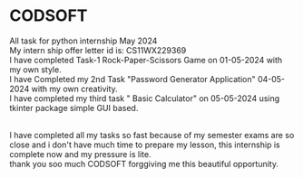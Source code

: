  # CODSOFT
All task for python internship May 2024 <br>
My intern ship offer letter id is: CS11WX229369 <br>
I have completed Task-1 Rock-Paper-Scissors Game on 01-05-2024 with my own style. <br>
I have Completed my 2nd Task "Password Generator Application" 04-05-2024 with my own creativity. <br>
I have completed my third task " Basic Calculator" on 05-05-2024 using tkinter package simple GUI based.

<br>
I have completed all my tasks so fast because of my semester exams are so close and i don't have much time to prepare my lesson, this internship is complete now and my pressure is lite.
<br>
thank you soo much CODSOFT forggiving me this beautiful opportunity.
